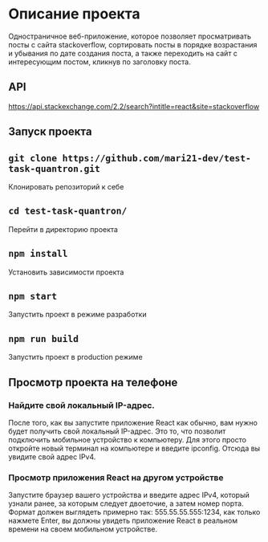 # Описание проекта

Одностраничное веб-приложение, которое позволяет просматривать посты с сайта stackoverflow, сортировать посты в порядке возрастания и убывания по дате создания поста, а также переходить на сайт с интересующим постом, кликнув по заголовку поста.

## API

https://api.stackexchange.com/2.2/search?intitle=react&site=stackoverflow

## Запуск проекта

## `git clone https://github.com/mari21-dev/test-task-quantron.git`

Клонировать репозиторий к себе

## `cd test-task-quantron/`

Перейти в директорию проекта

## `npm install`

Установить зависимости проекта

## `npm start`

Запустить проект в режиме разработки

## `npm run build`

Запустить проект в production режиме

## Просмотр проекта на телефоне


### Найдите свой локальный IP-адрес.

После того, как вы запустите приложение React как обычно, вам нужно будет получить свой локальный IP-адрес. Это то, что позволит подключить мобильное устройство к компьютеру. Для этого просто откройте новый терминал на компьютере и введите ipconfig. Отсюда вы увидите свой адрес IPv4.

### Просмотр приложения React на другом устройстве

Запустите браузер вашего устройства и введите адрес IPv4, который узнали ранее, за которым следует двоеточие, а затем номер порта. Формат должен выглядеть примерно так: 555.55.55.555:1234, как только нажмете Enter, вы должны увидеть приложение React в реальном времени на своем мобильном устройстве.


